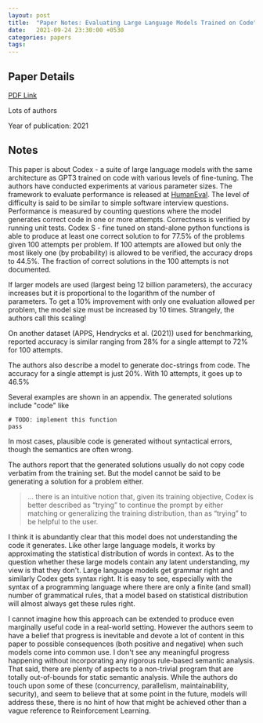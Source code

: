 ```yaml
---
layout: post
title:  "Paper Notes: Evaluating Large Language Models Trained on Code"
date:   2021-09-24 23:30:00 +0530
categories: papers
tags: 
---
```


## Paper Details
[PDF Link](https://arxiv.org/pdf/2107.03374.pdf)

Lots of authors

Year of publication: 2021

## Notes

This paper is about Codex - a suite of large language models with the same architecture as GPT3 trained on code with various levels of fine-tuning. The authors have conducted experiments at various parameter sizes. The framework to evaluate performance is released at [HumanEval](https://www.github.com/openai/human-eval). The level of difficulty is said to be similar to simple software interview questions. Performance is measured by counting questions where the model generates correct code in one or more attempts. Correctness is verified by running unit tests. Codex S - fine tuned on stand-alone python functions is able to produce at least one correct solution to for 77.5% of the problems given 100 attempts per problem. If 100 attempts are allowed but only the most likely one (by probability) is allowed to be verified, the accuracy drops to 44.5%. The fraction of correct solutions in the 100 attempts is not documented.

If larger models are used (largest being 12 billion parameters), the accuracy increases but it is proportional to the logarithm of the number of parameters. To get a 10% improvement with only one evaluation allowed per problem, the model size must be increased by 10 times. Strangely, the authors call this scaling!

On another dataset (APPS, Hendrycks et al. (2021)) used for benchmarking, reported accuracy is similar ranging from 28% for a single attempt to 72% for 100 attempts.

The authors also describe a model to generate doc-strings from code. The accuracy for a single attempt is just 20%. With 10 attempts, it goes up to 46.5%

Several examples are shown in an appendix. The generated solutions include "code" like
```
# TODO: implement this function
pass
```
In most cases, plausible code is generated without syntactical errors, though the semantics are often wrong.

The authors report that the generated solutions usually do not copy code verbatim from the training set. But the model cannot be said to be generating a solution for a problem either.
> ... there is an intuitive notion that, given its training objective, Codex is better described as “trying” to continue the prompt by either matching or generalizing the training distribution, than as “trying” to be helpful to the user.

I think it is abundantly clear that this model does not understanding the code it generates. Like other large language models, it works by approximating the statistical distribution of words in context. As to the question whether these large models contain any latent understanding, my view is that they don't. Large language models get grammar right and similarly Codex gets syntax right. It is easy to see, especially with the syntax of a programming language where there are only a finite (and small) number of grammatical rules, that a model based on statistical distribution will almost always get these rules right.

I cannot imagine how this approach can be extended to produce even marginally useful code in a real-world setting. However the authors seem to have a belief that progress is inevitable and devote a lot of content in this paper to possible consequences (both positive and negative) when such models come into common use. I don't see any meaningful progress happening without incorporating any rigorous rule-based semantic analysis. That said, there are plenty of aspects to a non-trivial program that are totally out-of-bounds for static semantic analysis. While the authors do touch upon some of these (concurrency, parallelism, maintainability, security), and seem to believe that at some point in the future, models will address these, there is no hint of how that might be achieved other than a vague reference to Reinforcement Learning.
